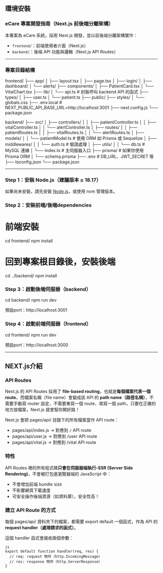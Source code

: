 ## 環境安裝

### eCare 專案開發指南（Next.js 前後端分離架構）

本專案為 eCare 系統，採用 Next.js 開發，並以前後端分離架構實作：

- `frontend/`：前端使用者介面（Next.js）
- `backend/`：後端 API 功能與邏輯（Next.js API Routes）

---

### 專案目錄結構

frontend/
├── app/
│   ├── layout.tsx
│   ├── page.tsx
│   ├── login/
│   ├── dashboard/
│   └── alerts/
├── components/
│   ├── PatientCard.tsx
│   └── VitalChart.tsx
├── lib/
│   └── api.ts                  # 封裝呼叫 backend API 的函式
├── types/
│   ├── user.ts
│   └── patient.ts
├── public/
├── styles/
│   └── globals.css
├── .env.local                  # NEXT_PUBLIC_API_BASE_URL=http://localhost:3001
├── next.config.js
└── package.json

backend/
├── src/
│   ├── controllers/
│   │   ├── patientController.ts
│   │   ├── vitalController.ts
│   │   └── alertController.ts
│   ├── routes/
│   │   ├── patientRoutes.ts
│   │   ├── vitalRoutes.ts
│   │   └── alertRoutes.ts
│   ├── models/
│   │   └── patientModel.ts     # 使用 ORM 如 Prisma 或 Sequelize
│   ├── middlewares/
│   │   └── auth.ts             # 驗證處理
│   ├── utils/
│   │   └── db.ts               # MySQL 連線
│   └── index.ts                # 主伺服器入口
├── prisma/                     # 如果你使用 Prisma ORM
│   └── schema.prisma
├── .env                        # DB_URL、JWT_SECRET 等
├── tsconfig.json
└── package.json


---

### Step 1：安裝 Node.js（建議版本 ≥ 18.17）

如果尚未安裝，請先安裝 [Node.js](https://nodejs.org/)，或使用 nvm 管理版本。

### Step 2：安裝前端/後端dependencies

# 前端安裝

cd frontend/
npm install

# 回到專案根目錄後，安裝後端

cd ../backend/
npm install

### Step 3：啟動後端伺服器（backend）

cd backend/
npm run dev

預設port：http://localhost:3001

### Step 4：啟動前端伺服器（frontend）

cd frontend/
npm run dev

預設port：http://localhost:3000

---

## NEXT.js介紹

### API Routes

Next.js 的 API Routes 採用了 **file-based routing**，也就是**每個檔案代表一個 route**，而檔案名稱（file name）會變成該 API 的 **path name（路徑名稱）**，不需要手動寫 router 設定，不需要東寫一個 route、南寫一個 path，只要在正確的地方放檔案，Next.js 就會幫你開好路！

Next.js 會把 pages/api/ 目錄下的所有檔案當作 API route：

- pages/api/index.js → 對應到 `/` API route
- pages/api/user.js → 對應到 /user API route
- pages/api/vital.js → 對應到 /vital API route

### 特性

API Routes 裡的所有程式碼**只會在伺服器端執行-SSR (Server Side Rendering)**，不會被打包進瀏覽器端的 JavaScript 中：

- 不會增加前端 bundle size
- 不影響網頁下載速度
- 可安全操作後端資源（如資料庫），安全性高！

### 建立 API Route 的方式

每個 pages/api/ 資料夾下的檔案，都需要 export default 一個函式，作為 API 的 **request handler（處理請求的函式）**。

這個 handler 函式會接收兩個參數：

```
js
export default function handler(req, res) {
  // req: request 物件（http.IncomingMessage）
  // res: response 物件（http.ServerResponse）
}

```